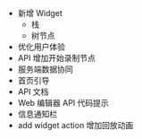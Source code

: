 - 新增 Widget 
  - 栈
  - 树节点
- 优化用户体验
- API 增加开始录制节点
- 服务端数据协同
- 首页引导
- API 文档
- Web 编辑器 API 代码提示
- 信息通知栏
- add widget action 增加回放动画